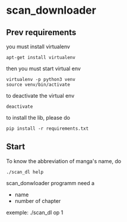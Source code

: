 # scan_downloader

## Prev requirements
you must install virtualenv
```
apt-get install virtualenv
```

then you must start virtual env 
```
virtualenv -p python3 venv
source venv/bin/activate
```
to deactivate the virtual env
```
deactivate
```
to install the lib, please do
```
pip install -r requirements.txt
```

## Start

To know the abbreviation of manga's name, do 
```
./scan_dl help
```

scan_donwloader programm need a 
- name
- number of chapter

exemple: ./scan_dl op 1
